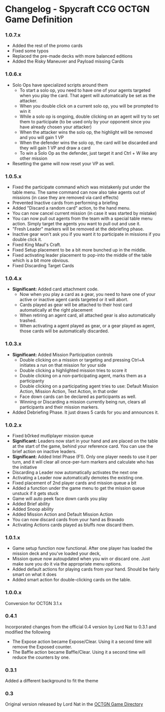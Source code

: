 Changelog - Spycraft CCG OCTGN Game Definition
===============================================

### 1.0.7.x

* Added the rest of the promo cards
* Fixed some typos
* Replaced the pre-made decks with more balanced editions
* Added the Risky Maneuver and Payload missing Cards

### 1.0.6.x

* Solo Ops have specialized scripts around them
  * To start a solo op, you need to have one of your agents targeted when you play the card. That agent will automatically be set as the attacker.
  * When you double click on a current solo op, you will be prompted to win it
  * While a solo op is ongoing, double clicking on an agent will try to set them to participate (to be used only by your opponent since you have already chosen your attacker)
  * When the attacker wins the solo op, the highlight will be removed and you will gain 1 VP
  * When the defender wins the solo op, the card will be discarded and they will gain 1 VP and draw a card
  * To win a Solo Op as the defender, just target it and Ctrl + W like any other mission
* Resetting the game will now reset your VP as well.

### 1.0.5.x

* Fixed the participate command which was mistakenly put under the table menu. The same command can now also take agents out of missions (in case they are removed via card effects)
* Prevented Inactive cards from performing a briefing
* Added "Discard a random card" action, to the hand menu.
* You can now cancel current mission (in case it was started by mistake)
* You can now pull out agents from the team with a special table menu action. Simply target the agents you want to pull out and use it.
* "Fresh Leader" markers will be removed at the debriefing phase.
* Inactive gear won't ask you if you want it to participate in missions if you double click it.
* Fixed King Maul's Craft.
* Fixed Setup placement to be a bit more bunched up in the middle.
* Fixed activating leader placement to pop-into the middle of the table which is a bit more obvious.
* Fixed Discarding Target Cards

### 1.0.4.x

* **Significant:** Added card attachment code. 
  * Now when you play a card as a gear, you need to have one of your active or inactive agent cards targeted or it will abort. 
  * Cards played as gear will be attached to their host card automatically at the right placement
  * When retiring an agent card, all attached gear is also automatically trashed.
  * When activating a agent played as gear, or a gear played as agent, those cards will be automatically discarded.

### 1.0.3.x

* **Significant:** Added Mission Participation controls
  * Double clicking on a mission or targeting and pressing Ctrl+A initiates a run on that mission for your side
  * Double clicking a highlighted mission tries to score it
  * Double clicking on a non-participating agent, marks them as a participanty
  * Double clicking on a participating agent tries to use: Default Mission Action, Mission Action, Text Action, in that order
  * Face down cards can be declared as participants as well.
  * Winning or Discarding a mission currently being run, clears all participants and their mission markers.
* Added Debriefing Phase. It just draws 5 cards for you and announces it.


### 1.0.2.x

* Fixed b0rked mutliplayer mission queue
* **Significant:** Leaders now start in your hand and are placed on the table at the start of the game, behind your reference card. You can use the brief action on inactive leaders.
* **Significant:** Added Intel Phase (F1). Only one player needs to use it per turn, and it will clear all once-per-turn markers and calculate who has the initiative
* Discarding a Leader now automatically activates the next one
* Activating a Leader now automatically demotes the existing one.
* Fixed placement of 2nd player cards and mission queue a bit
* Added a function under the game menu to get the mission queue unstuck if it gets stuck
* Game will auto peek face down cards you play
* Added Brief ability 
* Added Snoop ability
* Added Mission Action and Default Mission Action
* You can now discard cards from your hand as Bravado
* Activating Actions cards played as bluffs now discard them.


### 1.0.1.x

* Game setup function now functional. After one player has loaded the mission deck and you've loaded your deck, 
* Mission queue now autoupdated when you win or discard one. Just make sure you do it via the appropriate menu options.
* Added default actions for playing cards from your hand. Should be fairly smart on what it does
* Added smart action for double-clicking cards on the table.

### 1.0.0.x

Conversion for OCTGN 3.1.x

### 0.4.1

Incorporated changes from the official 0.4 version by Lord Nat to 0.3.1 and modified the following

  * The Expose action became Expose/Clear. Using it a second time will remove the Exposed counter.
  * The Baffle action became Baffle/Clear. Using it a second time will reduce the counters by one.

### 0.3.1

Added a different background to fit the theme

### 0.3

Original version released by Lord Nat in the [OCTGN Game Directory](http://octgn.gamersjudgement.com/viewtopic.php?f=44&t=262)